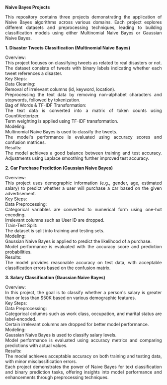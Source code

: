 **<div align = "justify">Naive Bayes Projects</div>**
<div align = "justify">This repository contains three projects demonstrating the application of Naive Bayes algorithms across various domains. Each project explores different datasets and preprocessing techniques, leading to building classification models using either Multinomial Naive Bayes or Gaussian Naive Bayes. </div>

**<div align = "justify">1. Disaster Tweets Classification (Multinomial Naive Bayes) </div>**

<div align = "justify">Overview: </div>
<div align = "justify">This project focuses on classifying tweets as related to real disasters or not. The dataset consists of tweets with binary labels indicating whether each tweet references a disaster. </div>

<div align = "justify">Key Steps: </div>

<div align = "justify">Data Cleaning: </div>
<div align = "justify">Removal of irrelevant columns (id, keyword, location). </div>
<div align = "justify">Preprocessing the text data by removing non-alphabet characters and stopwords, followed by tokenization. </div>

<div align = "justify">Bag of Words & TF-IDF Transformation: </div>
<div align = "justify">The text data is converted into a matrix of token counts using CountVectorizer. </div>
<div align = "justify">Term weighting is applied using TF-IDF transformation. </div>

<div align = "justify">Modeling: </div>
<div align = "justify">Multinomial Naive Bayes is used to classify the tweets. </div>
<div align = "justify">The model's performance is evaluated using accuracy scores and confusion matrices. </div>

<div align = "justify">Results: </div>
<div align = "justify">The model achieves a good balance between training and test accuracy. Adjustments using Laplace smoothing further improved test accuracy. </div>

**<div align = "justify">2. Car Purchase Prediction (Gaussian Naive Bayes) </div>**

<div align = "justify">Overview: </div>
<div align = "justify">This project uses demographic information (e.g., gender, age, estimated salary) to predict whether a user will purchase a car based on the given advertisement. </div>

<div align = "justify">Key Steps: </div>

<div align = "justify">Data Preprocessing: </div>
<div align = "justify">Categorical variables are converted to numerical form using one-hot encoding. </div>
<div align = "justify">Irrelevant columns such as User ID are dropped. </div>

<div align = "justify">Train-Test Split: </div>
<div align = "justify">The dataset is split into training and testing sets. </div>

<div align = "justify">Modeling: </div>
<div align = "justify">Gaussian Naive Bayes is applied to predict the likelihood of a purchase. </div>
<div align = "justify">Model performance is evaluated with the accuracy score and prediction probabilities. </div>


<div align = "justify">Results: </div>
<div align = "justify">The model provides reasonable accuracy on test data, with acceptable classification errors based on the confusion matrix. </div>

**<div align = "justify">3. Salary Classification (Gaussian Naive Bayes) </div>**

<div align = "justify">Overview: </div>
<div align = "justify">In this project, the goal is to classify whether a person's salary is greater than or less than $50K based on various demographic features. </div>

<div align = "justify">Key Steps: </div>

<div align = "justify">Data Preprocessing: </div>
<div align = "justify">Categorical columns such as work class, occupation, and marital status are label-encoded. </div>
<div align = "justify">Certain irrelevant columns are dropped for better model performance. </div>

<div align = "justify">Modeling: </div>
<div align = "justify">Gaussian Naive Bayes is used to classify salary levels. </div>
<div align = "justify">Model performance is evaluated using accuracy metrics and comparing predictions with actual values. </div>

<div align = "justify">Results: </div>
<div align = "justify">The model achieves acceptable accuracy on both training and testing data, with minor misclassification errors.

<div align = "justify">Each project demonstrates the power of Naive Bayes for text classification and binary prediction tasks, offering insights into model performance and enhancements through preprocessing techniques. </div>
